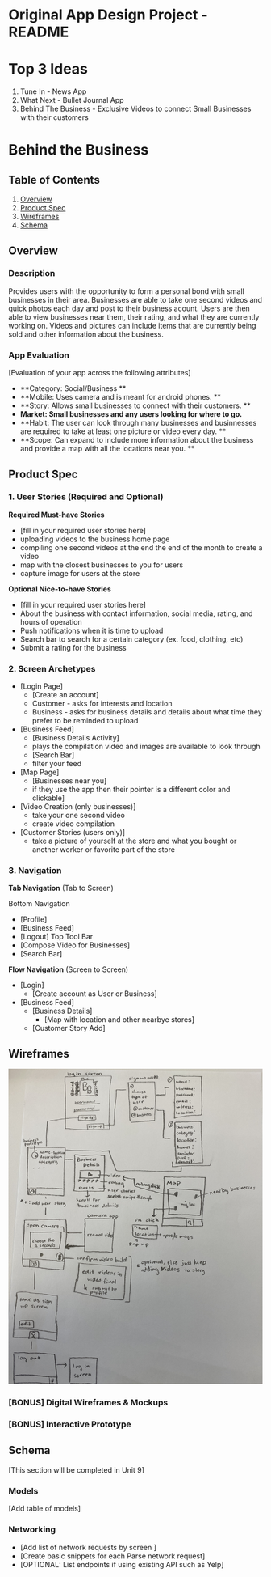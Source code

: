 Original App Design Project - README
===

# Top 3 Ideas
1. Tune In - News App
2. What Next - Bullet Journal App
3. Behind The Business - Exclusive Videos to connect Small Businesses with their customers

# Behind the Business

## Table of Contents
1. [Overview](#Overview)
1. [Product Spec](#Product-Spec)
1. [Wireframes](#Wireframes)
2. [Schema](#Schema)

## Overview
### Description
Provides users with the opportunity to form a personal bond with small businesses in their area. Businesses are able to take one second videos and quick photos each day and post to their business acount. Users are then able to view businesses near them, their rating, and what they are currently working on. Videos and pictures can include items that are currently being sold and other information about the business.

### App Evaluation
[Evaluation of your app across the following attributes]
- **Category: Social/Business **
- **Mobile: Uses camera and is meant for android phones. **
- **Story: Allows small businesses to connect with their customers. **
- **Market: Small businesses and any users looking for where to go.**
- **Habit: The user can look through many businesses and businnesses are required to take at least one picture or video every day. **
- **Scope: Can expand to include more information about the business and provide a map with all the locations near you. **

## Product Spec

### 1. User Stories (Required and Optional)

**Required Must-have Stories**

* [fill in your required user stories here]
* uploading videos to the business home page
* compiling one second videos at the end the end of the month to create a video
* map with the closest businesses to you for users
* capture image for users at the store

**Optional Nice-to-have Stories**

* [fill in your required user stories here]
* About the business with contact information, social media, rating, and hours of operation
* Push notifications when it is time to upload
* Search bar to search for a certain category (ex. food, clothing, etc)
* Submit a rating for the business

### 2. Screen Archetypes

* [Login Page]
   * [Create an account]
   * Customer - asks for interests and location
   * Business - asks for business details and details about what time they prefer to be reminded to upload
* [Business Feed]
   * [Business Details Activity]
   * plays the compilation video and images are available to look through 
   * [Search Bar]
   * filter your feed
* [Map Page]
    * [Businesses near you]
    * if they use the app then their pointer is a different color and clickable]
* [Video Creation (only businesses)]
    * take your one second video
    * create video compilation
* [Customer Stories (users only)]
    * take a picture of yourself at the store and what you bought or another worker or favorite part of the store


### 3. Navigation

**Tab Navigation** (Tab to Screen)

Bottom Navigation
* [Profile]
* [Business Feed]
* [Logout]
Top Tool Bar
* [Compose Video for Businesses]
* [Search Bar]

**Flow Navigation** (Screen to Screen)

* [Login]
   * [Create account as User or Business]
* [Business Feed]
   * [Business Details]
       * [Map with location and other nearbye stores]
   * [Customer Story Add]

## Wireframes
<img src='./DhritiWireframes.jpg' width=600>

### [BONUS] Digital Wireframes & Mockups

### [BONUS] Interactive Prototype

## Schema 
[This section will be completed in Unit 9]
### Models
[Add table of models]
### Networking
- [Add list of network requests by screen ]
- [Create basic snippets for each Parse network request]
- [OPTIONAL: List endpoints if using existing API such as Yelp]
